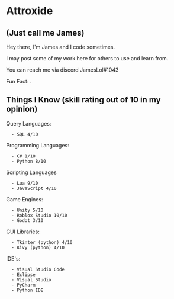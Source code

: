 
# Attroxide
## (Just call me James)

Hey there, I'm James and I code sometimes.

I may post some of my work here for others to use and learn from.

You can reach me via discord JamesLol#1043

Fun Fact:
  .

## Things I Know (skill rating out of 10 in my opinion)

Query Languages:
```
  - SQL 4/10
```

Programming Languages:
```
  - C# 1/10
  - Python 8/10
```

Scripting Languages
```
  - Lua 9/10
  - JavaScript 4/10
```

Game Engines:
```
  - Unity 5/10
  - Roblox Studio 10/10
  - Godot 3/10
```

GUI Libraries:
```
  - Tkinter (python) 4/10
  - Kivy (python) 4/10
```

IDE's:
```
  - Visual Studio Code
  - Eclipse
  - Visual Studio
  - PyCharm
  - Python IDE
```
